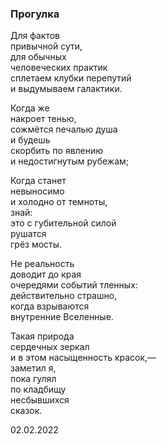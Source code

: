 ### Прогулка

Для фактов  
привычной сути,   
для обычных   
человеческих практик  
сплетаем клубки перепутий  
и выдумываем галактики.  
  
Когда же   
накроет тенью,  
сожмётся печалью душа  
и будешь  
скорбить по явлению  
и недостигнутым рубежам;  
  
Когда станет   
невыносимо  
и холодно от темноты,  
знай:  
это с губительной силой  
рушатся   
грёз мосты.  
  
Не реальность   
доводит до края  
очередями событий тленных:  
действительно страшно,   
когда взрываются  
внутренние Вселенные.  
  
Такая природа   
сердечных зеркал  
и в этом насыщенность красок,—  
заметил я,   
пока гулял  
по кладбищу   
несбывшихся   
сказок.  
  
  
  
02.02.2022  